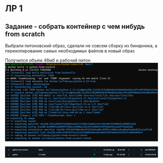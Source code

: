 # ЛР 1

## Задание - собрать контейнер с чем нибудь from scratch
Выбрали питоновский образ, сделали не совсем сборку из бинарника, а перекопирование самых необходимых файлов в новый образ

Получился объем 48мб и рабочий питон
![img](https://github.com/ShadowCatLul/docker-kuber/blob/main/sources/Picture1.png)

![img](https://github.com/ShadowCatLul/docker-kuber/blob/main/sources/Picture2.png)

